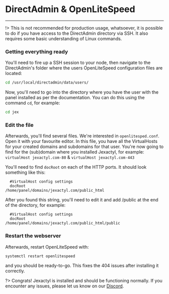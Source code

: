 # DirectAdmin & OpenLiteSpeed

***

!> This is not recommended for production usage, whatsoever, it is possible to do if you have access to the DirectAdmin directory via SSH. It also requires some basic understanding of Linux commands.

### Getting everything ready

You'll need to fire up a SSH session to your node, then navigate to the DirectAdmin's folder where the users OpenLiteSpeed configuration files are located:
```bash
cd /usr/local/directadmin/data/users/
```

Now, you'll need to go into the directory where you have the user with the panel installed as per the documentation. You can do this using the command `cd`, for example:
```bash
cd jex
```

### Edit the file

Afterwards, you'll find several files. We're interested in `openlitesped.conf`. Open it with your favourite editor. In this file, you have all the VirtualHosts for your created domains and subdomains for that user. You're now going to find for the (sub)domain where you installed Jexactyl, for example: `virtualHost jexactyl.com-80` & `virtualHost jexactyl.com-443`

You'll need to find `docRoot` on each of the HTTP ports. It should look something like this:
```
  #VirtualHost config settings
  docRoot                   /home/panel/domains/jexactyl.com/public_html
```

After you found this string, you'll need to edit it and add /public at the end of the directory, for example:
```
  #VirtualHost config settings
  docRoot                   /home/panel/domains/jexactyl.com/public_html/public
```

### Restart the webserver

Afterwards, restart OpenLiteSpeed with:
```bash
systemctl restart openlitespeed
```
and you should be ready-to-go. This fixes the 404 issues after installing it correctly.

?>
Congrats! Jexactyl is installed and should be functioning normally.
If you encounter any issues, please let us know on our [Discord](https://discord.com/invite/qttGR4Z5Pk).
